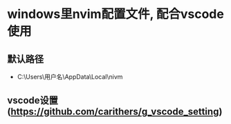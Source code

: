 # windows里nvim配置文件, 配合vscode使用
## 默认路径
- C:\Users\用户名\AppData\Local\nivm
## vscode设置(https://github.com/carithers/g_vscode_setting)